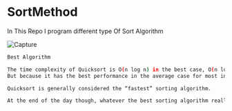 # SortMethod
In This Repo I program different type Of Sort Algorithm 



![Capture](https://user-images.githubusercontent.com/44031876/129425063-fb134f57-ae8c-46d1-a857-664206dc216e.PNG)


```sh
Best Algorithm 

The time complexity of Quicksort is O(n log n) in the best case, O(n log n) in the average case, and O(n^2) in the worst case.
But because it has the best performance in the average case for most inputs,

```
```sh
Quicksort is generally considered the “fastest” sorting algorithm.
```
```sh
At the end of the day though, whatever the best sorting algorithm really is depends on the input (and who you ask).

```
